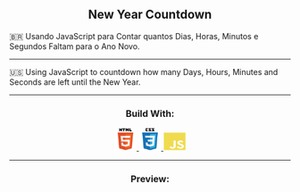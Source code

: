 <h2 align="center">New Year Countdown</h2>


🇧🇷 Usando JavaScript para Contar quantos Dias, Horas, Minutos e Segundos Faltam para o Ano Novo.

---

🇺🇸 Using JavaScript to countdown how many Days, Hours, Minutes and Seconds are left until the New Year.

---
<h3 align="center">Build With:</h3>

<div align="center">
  <a href="https://www.w3.org/html/" target="_blank" rel="noreferrer"> 
      <img src="https://raw.githubusercontent.com/devicons/devicon/master/icons/html5/html5-original-wordmark.svg" alt="html5" width="40" height="40"/> 
  </a>
  <a href="https://www.w3schools.com/css/" target="_blank" rel="noreferrer"> 
      <img src="https://raw.githubusercontent.com/devicons/devicon/master/icons/css3/css3-original-wordmark.svg" alt="css3" width="40" height="40"/> 
  </a>
  <a href="https://www.w3schools.com/js/" target="_blank" rel="noreferrer"> 
  <img alt="JS" height="32" width="40" src="https://raw.githubusercontent.com/devicons/devicon/master/icons/javascript/javascript-plain.svg">
  </a>
</div>

---

<h3 align="center"> Preview: </h3>
